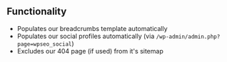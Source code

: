 ## Functionality
- Populates our breadcrumbs template automatically
- Populates our social profiles automatically (via `/wp-admin/admin.php?page=wpseo_social`)
- Excludes our 404 page (if used) from it's sitemap